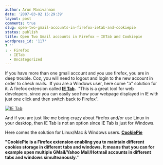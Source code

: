 ```yaml
---
author: Arun Manivannan
date: '2007-03-02 15:29:39'
layout: post
comments: true
slug: open-two-gmail-accounts-in-firefox-ietab-and-cookiepie
status: publish
title: Open Two Gmail accounts in Firefox — IETab and Cookiepie
wordpress_id: '117'
? ''
: - Firefox
  - IETab
  - Uncategorized
---
```


[][1]If you have more than one gmail account and you use firefox, you are in
deep trouble. Coz, you will need to logout and login to the new account in
order to check mails.  If you are a Windows user, here come "a" solution for
it. A firefox extension called [**IE Tab**][2]**.**  "This is a great tool for
web developers, since you can easily see how your webpage displayed in IE with
just one click and then switch back to Firefox".

[![IE Tab][3]][1]

And if you are just like me being crazy about Firefox and/or use Linux in your
desktop, then IE Tab is not an option since IE Tab is just for Windows.

Here comes the solution for Linux/Mac & Windows users. [**CookiePie**][4]

**"CookiePie is a Firefox extension enabling you to maintain different cookies
storage in different tabs and windows. It means that you can for example open
multiple GMail/Yahoo Mail/Hotmail accounts in different tabs and windows
simulteanously."**

   [1]: http://www.arunma.com/wp-content/uploads/2007/03/ietab.JPG (IE Tab)

   [2]: https://addons.mozilla.org/firefox/1419/

   [3]: http://www.arunma.com/wp-content/uploads/2007/03/ietab.JPG

   [4]: http://www.nektra.com/oss/firefox/extensions/cookiepie/

